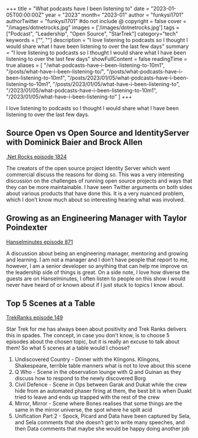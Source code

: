 +++
title = "What podcasts have I been listening to"
date = "2023-01-05T00:00:00Z"
year = "2023"
month= "2023-01"
author = "funkysi1701"
authorTwitter = "funkysi1701" #do not include @
copyright = false
cover = "/images/dotnetrocks.jpg"
images = ['/images/dotnetrocks.jpg']
tags = ["Podcast", "Leadership", "Open Source", "StarTrek"]
category="tech"
keywords = ["", ""]
description = "I love listening to podcasts so I thought I would share what I have been listening to over the last few days"
summary = "I love listening to podcasts so I thought I would share what I have been listening to over the last few days"
showFullContent = false
readingTime = true
aliases = [
    "/what-podcasts-have-i-been-listening-to-10m1",
    "/posts/what-have-i-been-listening-to/",
    "/posts/what-podcasts-have-i-been-listening-to-10m1",
    "/posts/2023/01/05/what-podcasts-have-i-been-listening-to-10m1",
    "/posts/2023/01/05/what-have-i-been-listening-to",
    "/2023/01/05/what-podcasts-have-i-been-listening-to-10m1",
    "/2023/01/05/what-have-i-been-listening-to"
]
+++

I love listening to podcasts so I thought I would share what I have been listening to over the last few days.


## Source Open vs Open Source and IdentityServer with Dominick Baier and Brock Allen

[.Net Rocks episode 1824](https://www.dotnetrocks.com/details/1824) 

The creators of the open source project Identity Server which went commercial discuss the reasons for doing so. This was a very interesting discussion on the challenges of running open source projects and ways that they can be more maintainable. I have seen Twitter arguments on both sides about various products that have done this. It is a very nuanced problem, which I don’t know much about so interesting hearing what was involved.

## Growing as an Engineering Manager with Taylor Poindexter

[Hanselminutes episode 871](https://hanselminutes.com/871/growing-as-an-enginering-manager-with-taylor-poindexter) 

A discussion about being an engineering manager, mentoring and growing and learning. I am not a manager and I don’t have people that report to me, however, I am a senior developer so anything that can help me improve on the leadership side of things is great. On a side note, I love how diverse the guests are on Hanselminutes, I often listen to people on this show I would never have heard of or known about if I just stuck to topics I know about.

## Top 5 Scenes at a Table

[TrekRanks episode 149](https://www.trekranks.com/trekranks-podcast)

Star Trek for me has always been about positivity and Trek Ranks delivers this in spades. The concept, in case you don’t know, is to choose 5 episodes about the chosen topic, but it is really an excuse to talk about them! So what 5 scenes at a table would I choose?

1) Undiscovered Country - Dinner with the Klingons. Klingons, Shakespeare, terrible table manners what is not to love about this scene
2) Q Who - Scene in the observation lounge with Q and Guinan as they discuss how to respond to the newly discovered Borg
3) Civil Defence - Scene in Ops between Garak and Dukat while the crew hide from an automated phaser firing at them, the best bit is when Duakt tried to leave and ends up trapped with the rest of the crew
4) Mirror, Mirror - Scene where Bones realises that some things are the same in the mirror universe, the spot where he spilt acid
5) Unification Part 2 - Spock, Picard and Data have been captured by Sela, and Sela comments that she doesn’t get to write many speeches, and then Data comments that maybe she would be happy doing another job
